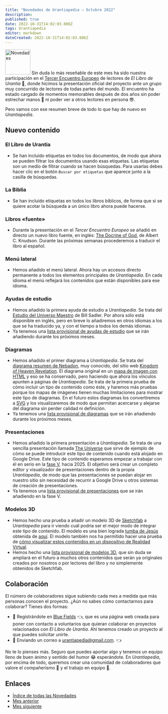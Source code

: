 ```yaml
---
title: "Novedades de Urantiapedia — Octubre 2022"
description: 
published: true
date: 2022-10-31T14:02:03.086Z
tags: Urantiapedia
editor: markdown
dateCreated: 2022-10-31T14:02:03.086Z
---
```


<img src="/_assets/svg/icon-news.svg" alt="Novedades" style="width: 80px;"> Sin duda lo más reseñable de este mes ha sido nuestra participación en el [Tercer Encuentro Europeo](https://aue.urantia-association.org/iii-encuentro-europeo-de-lectores-de-el-libro-de-urantia/) de lectores de _El Libro de Urantia_ :blue_book:, donde hicimos la presentación oficial del proyecto ante un grupo muy concurrido de lectores de todas partes del mundo. El encuentro ha estado cargado de momentos memorables después de dos años sin poder estrechar manos :wave: ni poder ver a otros lectores en persona :sunglasses:.

Pero vamos con ese resumen breve de todo lo que hay de nuevo en _Urantiapedia_.

## Nuevo contenido

### El Libro de Urantia

- Se han incluido etiquetas en todos los documentos, de modo que ahora se pueden filtrar los documentos usando esas etiquetas. Las etiquetas son un medio de filtrar cuando se hacen búsquedas. Para usarlas debes hacer clic en el botón `Buscar por etiquetas` que aparece junto a la casilla de búsquedas.

### La Biblia

- Se han incluido etiquetas en todos los libros bíblicos, de forma que si se quiere acotar la búsqueda a un único libro ahora puede hacerse.

### Libros «fuente»

- Durante la presentación en el _Tercer Encuentro Europeo_ se añadió en directo un nuevo libro fuente, en inglés: [The Docrine of God](/en/book/Albert_C_Knudson/The_Doctrine_of_God), de Albert C. Knudson. Durante las próximas semanas procederemos a traducir el libro al español.

### Menú lateral

- Hemos añadido el menú lateral. Ahora hay un accesos directo permanente a todos los elementos principales de _Urantiapedia_. En cada idioma el menú reflejará los contenidos que están disponibles para ese idioma.

### Ayudas de estudio

- Hemos añadido la primera ayuda de estudio a _Urantiapedia_. Se trata del [Estudio del Universo Maestro](/en/article/William_S_Sadler_Jr/Study_of_the_Master_Universe) de Bill Sadler. Por ahora sólo está disponible en inglés, pero en breve lo añadiremos en otros idiomas a los que se ha traducido ya, y con el tiempo a todos los demás idiomas.
- Ya tenemos una [lista provisional de ayudas de estudio](/en/index/study_aids) que se irán añadiendo durante los próximos meses.

### Diagramas

- Hemos añadido el primer diagrama a _Urantiapedia_. Se trata del [diagrama resumen de Nebadon](/en/article/The_Kingdom_of_Heaven_Revelation_Nebadon_Chart), muy conocido, del sitio web [Kingdom of Heaven Revelation](http://www.nebadon.info/). El diagrama original en un [mapa de imagen con HTML](https://www.w3schools.com/html/html_images_imagemap.asp) y eso se ha conservado, pero haciendo que ahora los vínculos apunten a páginas de _Urantiapedia_. Se trata de la primera prueba de cómo incluir un tipo de contenido como éste, y haremos más pruebas porque los mapas de imágenes tienen muchas limitaciones para mostrar este tipo de diagramas. En el futuro estos diagramas los convertiremos a [SVG](https://es.wikipedia.org/wiki/Gr%C3%A1ficos_vectoriales_escalables) y los visualizaremos de modo que permitan acercarse y alejarse del diagrama sin perder calidad ni definición.
- Ya tenemos una [lista provisional de diagramas](/en/index/diagrams) que se irán añadiendo durante los próximos meses.

### Presentaciones

- Hemos añadido la primera presentación a _Urantiapedia_. Se trata de una sencilla presentación llamada [The Universe](/en/slides/The_Universe) que sirve de ejemplo de cómo se puede introducir este tipo de contenido cuando está alojado en Google Drive. Este tipo de contenido esperamos empezar a trabajar con él en serio en la [fase V](/es/help/phases#fase-v-presentaciones), hacia 2025. El objetivo será crear un completo editor y visualizador de presentaciones dentro de la propia _Urantiapedia_, de modo que las presentaciones se puedan alojar en nuestro sitio sin necesidad de recurrir a Google Drive u otros sistemas de creación de presentaciones.
- Ya tenemos una [lista provisional de presentaciones](/es/index/presentations) que se irán añadiendo en la fase V.

### Modelos 3D

- Hemos hecho una prueba a añadir un modelo 3D de [Sketchfab](https://sketchfab.com) a _Urantiapedia_ para ir viendo cuál podría ser el mejor modo de integrar este tipo de contenido. El modelo es una bien lograda [tumba de Jesús](/en/3dmodel/Jesus_tomb_2) obtenida de [aquí](https://sketchfab.com/3d-models/jesus-resurrection-319fbee72f7a44458d6258b4a5c0b60f). El modelo también nos ha permitido hacer una prueba de [cómo visualizar estos contenidos en un dispositivo de Realidad Virtual](https://www.youtube.com/watch?v=BtKfgSfCWKc).
- Hemos hecho una [lista provisional de modelos 3D](/es/index/3d_models), que sin duda se ampliará en el futuro a muchos otros contenidos que serán ya originales creados por nosotros o por lectores del libro y no simplemente obtenidos de Sketchfab.

## Colaboración

El número de colaboradores sigue subiendo cada mes a medida que más personas conocen el proyecto. ¿Aún no sabes cómo contactarnos para colaborar? Tienes dos formas:
- :blue_heart: Registrándote en [Blue Fields](https://blue-fields.netlify.app/) :point_left:, que es una página web creada para poner con contacto a voluntarios que quieran colaborar en proyectos relacionados con _El Libro de Urantia_. Ahí tenemos creado un proyecto al que puedes solicitar unirte.
- :love_letter: Enviando un correo a urantiapedia@gmail.com. :point_left:

No te lo pienses más. Seguro que puedes aportar algo y tenemos un equipo lleno de buen ánimo y sentido del humor :joy: esperándote. En _Urantiapedia_, por encima de todo, queremos crear una comunidad de colaboradores que valore el compañerismo :couple: y el trabajo en equipo :muscle:.

## Enlaces

- [Índice de todas las Novedades](/es/news)
- [Mes anterior](/es/news/2022/09)
- [Mes siguiente](/es/news/2022/11)